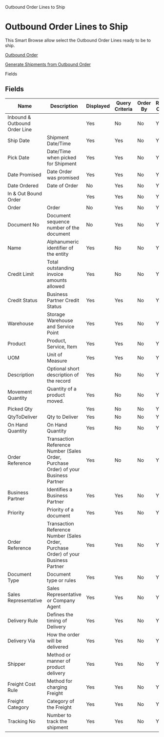 
Outbound Order Lines to Ship
# Outbound Order Lines to Ship


This Smart Browse allow select the Outbound Order Lines ready to be to ship.

[Outbound Order](../../functional-guide/window/window-outbound-order.md)

[Generate Shipments from Outbound Order](../../functional-guide/window/process-wm_inoutbound-generate-shipment.md)

Fields
## Fields




Name                          | Description                                                                         | Displayed | Query Criteria | Order By | Read Only | Mandatory
----------------------------- | ----------------------------------------------------------------------------------- | --------- | -------------- | -------- | --------- | ---------
Inbound & Outbound Order Line |                                                                                     | Yes       | No             | No       | Yes       | Yes      
Ship Date                     | Shipment Date/Time                                                                  | Yes       | Yes            | No       | Yes       | No       
Pick Date                     | Date/Time when picked for Shipment                                                  | Yes       | Yes            | No       | Yes       | No       
Date Promised                 | Date Order was promised                                                             | Yes       | Yes            | No       | Yes       | No       
Date Ordered                  | Date of Order                                                                       | No        | Yes            | No       | Yes       | No       
In & Out Bound Order          |                                                                                     | Yes       | Yes            | No       | Yes       | No       
Order                         | Order                                                                               | No        | Yes            | No       | Yes       | No       
Document No                   | Document sequence number of the document                                            | No        | Yes            | No       | Yes       | No       
Name                          | Alphanumeric identifier of the entity                                               | Yes       | No             | No       | Yes       | No       
Credit Limit                  | Total outstanding invoice amounts allowed                                           | Yes       | No             | No       | Yes       | No       
Credit Status                 | Business Partner Credit Status                                                      | Yes       | Yes            | No       | Yes       | No       
Warehouse                     | Storage Warehouse and Service Point                                                 | Yes       | Yes            | No       | Yes       | No       
Product                       | Product, Service, Item                                                              | Yes       | Yes            | No       | Yes       | No       
UOM                           | Unit of Measure                                                                     | Yes       | Yes            | No       | Yes       | No       
Description                   | Optional short description of the record                                            | Yes       | No             | No       | Yes       | No       
Movement Quantity             | Quantity of a product moved.                                                        | Yes       | No             | No       | Yes       | No       
Picked Qty                    |                                                                                     | Yes       | No             | No       | Yes       | No       
QtyToDeliver                  | Qty to Deliver                                                                      | Yes       | No             | No       | Yes       | No       
On Hand Quantity              | On Hand Quantity                                                                    | Yes       | No             | No       | Yes       | No       
Order Reference               | Transaction Reference Number (Sales Order, Purchase Order) of your Business Partner | Yes       | No             | No       | Yes       | No       
Business Partner              | Identifies a Business Partner                                                       | Yes       | Yes            | No       | Yes       | No       
Priority                      | Priority of a document                                                              | Yes       | Yes            | No       | Yes       | No       
Order Reference               | Transaction Reference Number (Sales Order, Purchase Order) of your Business Partner | Yes       | Yes            | No       | Yes       | No       
Document Type                 | Document type or rules                                                              | Yes       | Yes            | No       | Yes       | No       
Sales Representative          | Sales Representative or Company Agent                                               | Yes       | Yes            | No       | Yes       | No       
Delivery Rule                 | Defines the timing of Delivery                                                      | Yes       | Yes            | No       | Yes       | No       
Delivery Via                  | How the order will be delivered                                                     | Yes       | Yes            | No       | Yes       | No       
Shipper                       | Method or manner of product delivery                                                | Yes       | Yes            | No       | Yes       | No       
Freight Cost Rule             | Method for charging Freight                                                         | Yes       | Yes            | No       | Yes       | No       
Freight Category              | Category of the Freight                                                             | Yes       | Yes            | No       | Yes       | No       
Tracking No                   | Number to track the shipment                                                        | Yes       | Yes            | No       | Yes       | No       
